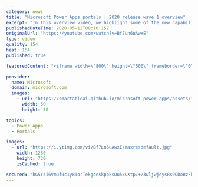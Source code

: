 ```yaml
---
category: news
title: "Microsoft Power Apps portals | 2020 release wave 1 overview"
excerpt: "In this overview video, we highlight some of the new capabilities included in the latest update to Microsoft Power Apps portals.     Here are the capabilities covered:   •    Power BI integration, so you can quickly add Power BI reports, tables, and dashboards to your portals without coding.  •    Themes"
publishedDateTime: 2020-05-12T00:10:15Z
originalUrl: "https://youtube.com/watch?v=Bf7Ln6uAwxE"
type: video
quality: 154
heat: 154
published: true

featuredContent: "<iframe width=\"800\" height=\"500\" frameborder=\"0\" src=\"https://www.youtube.com/embed/Bf7Ln6uAwxE\" allow=\"accelerometer; autoplay; encrypted-media; gyroscope; picture-in-picture\" allowfullscreen></iframe>"

provider:
  name: Microsoft
  domain: microsoft.com
  images:
    - url: "https://smartableai.github.io/microsoft-power-apps/assets/images/organizations/microsoft.com-50x50.jpg"
      width: 50
      height: 50

topics:
  - Power Apps
  - Portals

images:
  - url: "https://i.ytimg.com/vi/Bf7Ln6uAwxE/maxresdefault.jpg"
    width: 1280
    height: 720
    isCached: true

secured: "hG5Yzi6Vmuf0c1y8TorTekgoeskppksDu5xUXtp/+/3wljwjeysRs9ODoRzFbojx4u3pkqk4NDVxHmDL3SeI2hhEPC03LymSNtZxEPrkLXED6CANfRptV41fnYyOvnmRarhD9kBE4uWn8uJrb96Eb8jaBItKKq0wtbF6JPWdVStovJLJinRBr7ejX/NuKKbEB52T4WHI3b/4lPyDMXU/FmcPk0BSzrDsv4Q9ZNcur4nP13n6sxEfwy3RIbhkds9/OZDmt2iKk3sFvK2ZacTVHZyYvV0diOrgGy66PD2lkisjYQg4Do9GGbTb+U5YISTU241mDArLs4sP6JTslP4ftuXYzMzNPcCRuzIX3kIgj+G8Xj1vrzzug3FXIPEUht+rQISXiXxDGQSMDPlyvOmCKqM/fzUxUZzJfIpwIGhUSpNmmU2gSFCnW0yaZeyzf3nh;DEIz1IfmvDEe9Vd4E9ITIg=="
---
```


